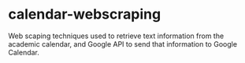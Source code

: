 # calendar-webscraping
Web scaping techniques used to retrieve text information from the academic calendar, and Google API to send that information to Google Calendar.
